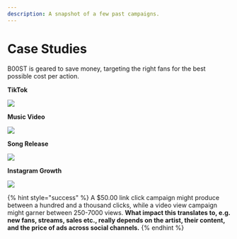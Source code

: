 ```yaml
---
description: A snapshot of a few past campaigns.
---
```


# Case Studies

B00ST is geared to save money, targeting the right fans for the best possible cost per action.&#x20;

**TikTok**

![](../.gitbook/assets/b00st.com\_Tommy\_Genesis\_TikTok\_mpdypw.png)

**Music Video**

![](../.gitbook/assets/b00st.com\_kenzie\_youtube\_yh2toc.png)

**Song Release**

![](../.gitbook/assets/b00st.com\_chillpill\_DSPs\_cydpdr.png)

**Instagram Growth**

![](../.gitbook/assets/b00st.com\_Roman\_Alexander\_Instagram\_1\_d2ldjo.png)

{% hint style="success" %}
A $50.00 link click campaign might produce between a hundred and a thousand clicks, while a video view campaign might garner between 250-7000 views. **What impact this translates to, e.g. new fans, streams, sales etc., really depends on the artist, their content, and the price of ads across social channels.**
{% endhint %}
